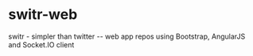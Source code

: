 # switr-web
switr - simpler than twitter -- web app repos using Bootstrap, AngularJS and Socket.IO client
